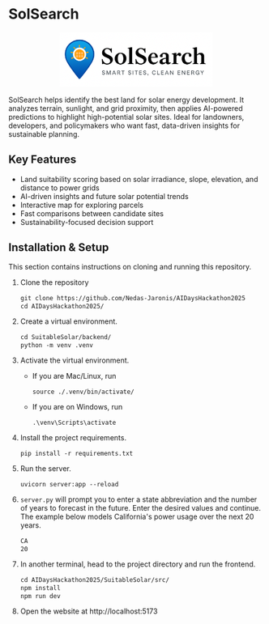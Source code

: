 # SolSearch

<p align="center">
  <img src="./SuitableSolar/src/assets/SolSearch%20Logo.png" alt="SolSearch Logo" width="60%">
</p>

SolSearch helps identify the best land for solar energy development. It analyzes terrain, sunlight, and grid proximity, then applies AI-powered predictions to highlight high-potential solar sites. Ideal for landowners, developers, and policymakers who want fast, data-driven insights for sustainable planning.

## Key Features

- Land suitability scoring based on solar irradiance, slope, elevation, and distance to power grids
- AI-driven insights and future solar potential trends
- Interactive map for exploring parcels
- Fast comparisons between candidate sites
- Sustainability-focused decision support

## Installation & Setup 

This section contains instructions on cloning and running this repository.

1. Clone the repository

    ```shell
    git clone https://github.com/Nedas-Jaronis/AIDaysHackathon2025
    cd AIDaysHackathon2025/
    ```

2. Create a virtual environment.

    ```shell
    cd SuitableSolar/backend/
    python -m venv .venv
    ```

3. Activate the virtual environment.
    - If you are Mac/Linux, run

        ```shell
        source ./.venv/bin/activate/
        ```

    - If you are on Windows, run

        ```shell
        .\venv\Scripts\activate
        ```

4. Install the project requirements.

    ```shell
    pip install -r requirements.txt
    ```

5. Run the server.

    ```shell
    uvicorn server:app --reload
    ```

6. `server.py` will prompt you to enter a state abbreviation and the number of years to forecast in the future. Enter the desired values and continue. The example below models California's power usage over the next 20 years.

    ```plain
    CA
    20
    ```

7. In another terminal, head to the project directory and run the frontend.

    ```shell
    cd AIDaysHackathon2025/SuitableSolar/src/
    npm install
    npm run dev
    ```

8. Open the website at http://localhost:5173
